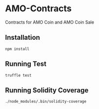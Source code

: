 # AMO-Contracts
Contracts for AMO Coin and AMO Coin Sale

## Installation
<code>npm install</code>

## Running Test
<code>truffle test</code>

## Running Solidity Coverage
<code>./node_modules/.bin/solidity-coverage</code>
